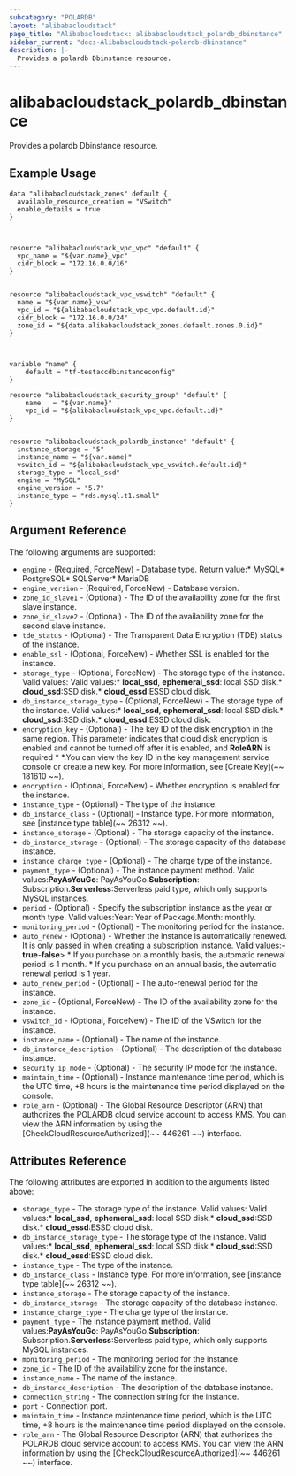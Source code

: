 ```yaml
---
subcategory: "POLARDB"
layout: "alibabacloudstack"
page_title: "Alibabacloudstack: alibabacloudstack_polardb_dbinstance"
sidebar_current: "docs-Alibabacloudstack-polardb-dbinstance"
description: |-
  Provides a polardb Dbinstance resource.
---
```


# alibabacloudstack_polardb_dbinstance

Provides a polardb Dbinstance resource.

## Example Usage
```
data "alibabacloudstack_zones" default {
  available_resource_creation = "VSwitch"
  enable_details = true
}



resource "alibabacloudstack_vpc_vpc" "default" {
  vpc_name = "${var.name}_vpc"
  cidr_block = "172.16.0.0/16"
}


resource "alibabacloudstack_vpc_vswitch" "default" {
  name = "${var.name}_vsw"
  vpc_id = "${alibabacloudstack_vpc_vpc.default.id}"
  cidr_block = "172.16.0.0/24"
  zone_id = "${data.alibabacloudstack_zones.default.zones.0.id}"
}



variable "name" {
	default = "tf-testaccdbinstanceconfig"
}

resource "alibabacloudstack_security_group" "default" {
	name   = "${var.name}"
	vpc_id = "${alibabacloudstack_vpc_vpc.default.id}"
}


resource "alibabacloudstack_polardb_instance" "default" {
  instance_storage = "5"
  instance_name = "${var.name}"
  vswitch_id = "${alibabacloudstack_vpc_vswitch.default.id}"
  storage_type = "local_ssd"
  engine = "MySQL"
  engine_version = "5.7"
  instance_type = "rds.mysql.t1.small"
}
```

## Argument Reference

The following arguments are supported:
  * `engine` - (Required, ForceNew) - Database type. Return value:* MySQL* PostgreSQL* SQLServer* MariaDB
  * `engine_version` - (Required, ForceNew) - Database version.
  * `zone_id_slave1` - (Optional) - The ID of the availability zone for the first slave instance.
  * `zone_id_slave2` - (Optional) - The ID of the availability zone for the second slave instance.
  * `tde_status` - (Optional) - The Transparent Data Encryption (TDE) status of the instance.
  * `enable_ssl` - (Optional, ForceNew) - Whether SSL is enabled for the instance.
  * `storage_type` - (Optional, ForceNew) - The storage type of the instance. Valid values: Valid values:* **local_ssd**, **ephemeral_ssd**: local SSD disk.* **cloud_ssd**:SSD disk.* **cloud_essd**:ESSD cloud disk.
  * `db_instance_storage_type` - (Optional, ForceNew) - The storage type of the instance. Valid values:* **local_ssd**, **ephemeral_ssd**: local SSD disk.* **cloud_ssd**:SSD disk.* **cloud_essd**:ESSD cloud disk.
  * `encryption_key` - (Optional) - The key ID of the disk encryption in the same region. This parameter indicates that cloud disk encryption is enabled and cannot be turned off after it is enabled, and **RoleARN** is required * *.You can view the key ID in the key management service console or create a new key. For more information, see [Create Key](~~ 181610 ~~).
  * `encryption` - (Optional, ForceNew) -  Whether encryption is enabled for the instance.
  * `instance_type` - (Optional) - The type of the instance.
  * `db_instance_class` - (Optional) - Instance type. For more information, see [instance type table](~~ 26312 ~~).
  * `instance_storage` - (Optional) - The storage capacity of the instance.
  * `db_instance_storage` - (Optional) - The storage capacity of the database instance.
  * `instance_charge_type` - (Optional) - The charge type of the instance.
  * `payment_type` - (Optional) - The instance payment method. Valid values:**PayAsYouGo**: PayAsYouGo.**Subscription**: Subscription.**Serverless**:Serverless paid type, which only supports MySQL instances.
  * `period` - (Optional) - Specify the subscription instance as the year or month type. Valid values:Year: Year of Package.Month: monthly.
  * `monitoring_period` - (Optional) - The monitoring period for the instance.
  * `auto_renew` - (Optional) - Whether the instance is automatically renewed. It is only passed in when creating a subscription instance. Valid values:-**true**-**false**> * If you purchase on a monthly basis, the automatic renewal period is 1 month. * If you purchase on an annual basis, the automatic renewal period is 1 year.
  * `auto_renew_period` - (Optional) - The auto-renewal period for the instance.
  * `zone_id` - (Optional, ForceNew) - The ID of the availability zone for the instance.
  * `vswitch_id` - (Optional, ForceNew) - The ID of the VSwitch for the instance.
  * `instance_name` - (Optional) - The name of the instance.
  * `db_instance_description` - (Optional) - The description of the database instance.
  * `security_ip_mode` - (Optional) - The security IP mode for the instance.
  * `maintain_time` - (Optional) - Instance maintenance time period, which is the UTC time, +8 hours is the maintenance time period displayed on the console.
  * `role_arn` - (Optional) - The Global Resource Descriptor (ARN) that authorizes the POLARDB cloud service account to access KMS. You can view the ARN information by using the [CheckCloudResourceAuthorized](~~ 446261 ~~) interface.

## Attributes Reference

The following attributes are exported in addition to the arguments listed above:
  * `storage_type` - The storage type of the instance. Valid values: Valid values:* **local_ssd**, **ephemeral_ssd**: local SSD disk.* **cloud_ssd**:SSD disk.* **cloud_essd**:ESSD cloud disk.
  * `db_instance_storage_type` - The storage type of the instance. Valid values:* **local_ssd**, **ephemeral_ssd**: local SSD disk.* **cloud_ssd**:SSD disk.* **cloud_essd**:ESSD cloud disk.
  * `instance_type` - The type of the instance.
  * `db_instance_class` - Instance type. For more information, see [instance type table](~~ 26312 ~~).
  * `instance_storage` - The storage capacity of the instance.
  * `db_instance_storage` -  The storage capacity of the database instance.
  * `instance_charge_type` - The charge type of the instance.
  * `payment_type` - The instance payment method. Valid values:**PayAsYouGo**: PayAsYouGo.**Subscription**: Subscription.**Serverless**:Serverless paid type, which only supports MySQL instances.
  * `monitoring_period` -  The monitoring period for the instance.
  * `zone_id` - The ID of the availability zone for the instance.
  * `instance_name` - The name of the instance.
  * `db_instance_description` - The description of the database instance.
  * `connection_string` - The connection string for the instance.
  * `port` - Connection port.
  * `maintain_time` - Instance maintenance time period, which is the UTC time, +8 hours is the maintenance time period displayed on the console.
  * `role_arn` - The Global Resource Descriptor (ARN) that authorizes the POLARDB cloud service account to access KMS. You can view the ARN information by using the [CheckCloudResourceAuthorized](~~ 446261 ~~) interface.
